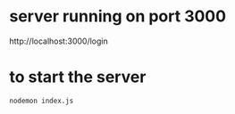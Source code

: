 # server running on port 3000
http://localhost:3000/login

# to start the server
```bash
nodemon index.js
```